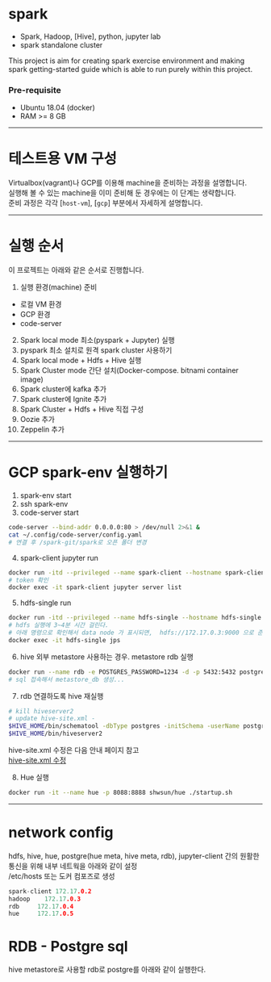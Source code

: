 # spark

- Spark, Hadoop, [Hive], python, jupyter lab  
- spark standalone cluster  
  
This project is aim for creating spark exercise environment and making spark getting-started guide which is able to run purely within this project.  

### Pre-requisite

- Ubuntu 18.04 (docker)
- RAM >= 8 GB  


---  
# 테스트용 VM 구성  
Virtualbox(vagrant)나 GCP를 이용해 machine을 준비하는 과정을 설명합니다.  
실행해 볼 수 있는 machine을 이미 준비해 둔 경우에는 이 단계는 생략합니다.  
준비 과정은 각각 [`host-vm`], [`gcp`] 부분에서 자세하게 설명합니다.  
  
  
---  
# 실행 순서  
이 프로젝트는 아래와 같은 순서로 진행합니다.  
1. 실행 환경(machine) 준비  
 - 로컬 VM 환경  
 - GCP 환경  
 - code-server 
2. Spark local mode 최소(pyspark + Jupyter) 실행  
3. pyspark 최소 설치로 원격 spark cluster 사용하기  
4. Spark local mode + Hdfs + Hive 실행  
5. Spark Cluster mode 간단 설치(Docker-compose. bitnami container image)  
6. Spark cluster에 kafka 추가  
7. Spark cluster에 Ignite 추가  
8. Spark Cluster + Hdfs + Hive 직접 구성  
9. Oozie 추가  
10. Zeppelin 추가  
  
---  
# GCP spark-env 실행하기  
1. spark-env start 
2. ssh spark-env 
3. code-server start 
```bash
code-server --bind-addr 0.0.0.0:80 > /dev/null 2>&1 &  
cat ~/.config/code-server/config.yaml 
# 연결 후 /spark-git/spark로 오픈 폴더 변경  
```
4. spark-client jupyter run   
```bash
docker run -itd --privileged --name spark-client --hostname spark-client --rm -p 8888:8888 -p 4040-4050:4040-4050 -v /spark-git/spark/spark-local/notebooks:/notebooks shwsun/jupyter-spark:1.2
# token 확인 
docker exec -it spark-client jupyter server list
```


5. hdfs-single run   
```bash
docker run -itd --privileged --name hdfs-single --hostname hdfs-single --rm shwsun/hdfs-single:1.0 
# hdfs 실행에 3~4분 시간 걸린다. 
# 아래 명령으로 확인해서 data node 가 표시되면,  hdfs://172.17.0.3:9000 으로 준비 완료. 
docker exec -it hdfs-single jps
```
6. hive 외부 metastore 사용하는 경우. metastore rdb 실행  
```bash
docker run --name rdb -e POSTGRES_PASSWORD=1234 -d -p 5432:5432 postgres
# sql 접속해서 metastore_db 생성... 
```
7. rdb 연결하도록 hive 재실행  
```bash
# kill hiveserver2 
# update hive-site.xml - 
$HIVE_HOME/bin/schematool -dbType postgres -initSchema -userName postgres --passWord 1234
$HIVE_HOME/bin/hiveserver2
```
hive-site.xml 수정은 다음 안내 페이지 참고  
[hive-site.xml 수정](hadoop/hive/readme-hive.kr.md)  

8. Hue 실행  
```bash
docker run -it --name hue -p 8088:8888 shwsun/hue ./startup.sh
```
  
---  
# network config  
hdfs, hive, hue, postgre(hue meta, hive meta, rdb), jupyter-client 간의 원활한 통신을 위해 내부 네트웍을 아래와 같이 설정  
/etc/hosts 또는 도커 컴포즈로 생성  
```h
spark-client 172.17.0.2
hadoop    172.17.0.3 
rdb     172.17.0.4
hue     172.17.0.5
```
  
# RDB - Postgre sql  
hive metastore로 사용할 rdb로 postgre를 아래와 같이 실행한다.  
```bash
```


